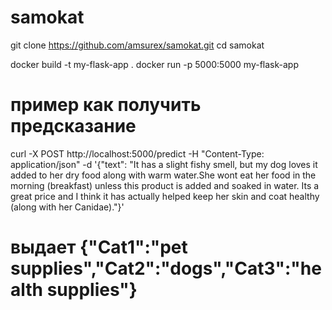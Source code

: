 # samokat

 git clone https://github.com/amsurex/samokat.git
 cd samokat
 
 docker build -t my-flask-app .
 docker run -p 5000:5000 my-flask-app

# пример как получить предсказание
curl -X POST http://localhost:5000/predict -H "Content-Type: application/json" -d '{"text": "It has a slight fishy smell, but my dog loves it added to her dry food along with warm water.She wont eat her food in the morning (breakfast) unless this product is added and soaked in water. Its a great price and I think it has actually helped keep her skin and coat healthy (along with her Canidae)."}' 
 
# выдает {"Cat1":"pet supplies","Cat2":"dogs","Cat3":"health supplies"}

